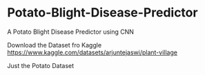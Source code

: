 # Potato-Blight-Disease-Predictor
A Potato Blight Disease Predictor using CNN 

Download the Dataset fro Kaggle https://www.kaggle.com/datasets/arjuntejaswi/plant-village


Just the Potato Dataset
